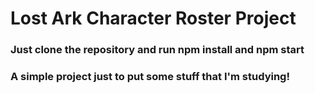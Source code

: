 # Lost Ark Character Roster Project


### Just clone the repository and run npm install and npm start

### A simple project just to put some stuff that I'm studying!
